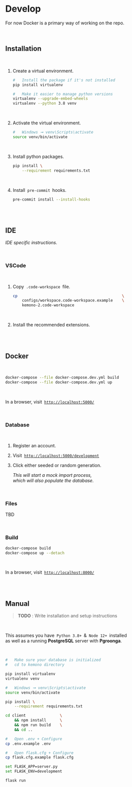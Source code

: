
# Develop

For now Docker is a primary way of working on the repo.

<br>

## Installation

<br>

1.  Create a virtual environment.
    
    ```sh
    #   Install the package if it's not installed
    pip install virtualenv
    
    #   Make it easier to manage python versions
    virtualenv --upgrade-embed-wheels
    virtualenv --python 3.8 venv
    ```
    
    <br>

2.  Activate the virtual environment.
    
    ```sh
    #   Windows ➞ venv\Scripts\activate
    source venv/bin/activate
    ```
    
    <br>

3.  Install python packages.

    ```sh
    pip install \
        --requirement requirements.txt
    ```
    
    <br>

4.  Install  `pre-commit`  hooks.

    ```sh
    pre-commit install --install-hooks
    ````

<br>
<br>

## IDE

*IDE specific instructions.*

<br>

### VSCode

<br>

1.  Copy  `.code-workspace`  file.

    ```sh
    cp                                              \
        configs/workspace.code-workspace.example    \
        kemono-2.code-workspace
    ```
    
    <br>
    
2.  Install the recommended extensions.

<br>
<br>

## Docker

<br>

```sh
docker-compose --file docker-compose.dev.yml build
docker-compose --file docker-compose.dev.yml up
```

<br>

In a browser, visit  [`http://localhost:5000/`]

<br>

### Database

<br>

1.  Register an account.

2.  Visit  [`http://localhost:5000/development`]

3.  Click either seeded or random generation.
    
    *This will start a mock import process,* <br>
    *which will also populate the database.*

<br>

### Files

TBD

<br>

### Build

```sh
docker-compose build
docker-compose up --detach
```

<br>

In a browser, visit  [`http://localhost:8000/`]

<br>
<br>

## Manual

> **TODO** : Write installation and setup instructions

<br>

This assumes you have  `Python 3.8+`  &  `Node 12+`  installed <br>
as well as a running **PostgreSQL** server with **Pgroonga**.

<br>

```sh
#   Make sure your database is initialized
#   cd to kemono directory

pip install virtualenv
virtualenv venv

#   Windows ➞ venv\Scripts\activate 
source venv/bin/activate

pip install \
    --requirement requirements.txt

cd client               \
    && npm install      \
    && npm run build    \
    && cd ..

#   Open .env + Configure
cp .env.example .env

#   Open flask.cfg + Configure
cp flask.cfg.example flask.cfg

set FLASK_APP=server.py
set FLASK_ENV=development

flask run
```

<br>


<!----------------------------------------------------------------------------->

[`http://localhost:5000/development`]: http://localhost:5000/development
[`http://localhost:5000/`]: http://localhost:5000/
[`http://localhost:8000/`]: http://localhost:8000/